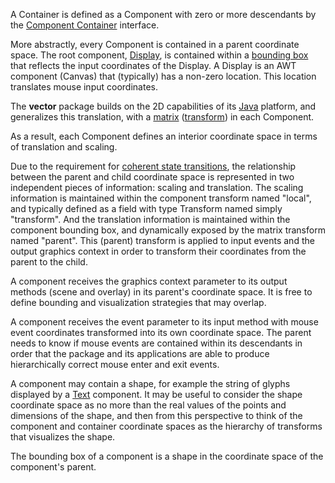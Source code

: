A Container is defined as a Component with zero or more descendants by the [Component Container](http://code.google.com/p/java-vector/source/browse/src/vector/Component.java) interface.

More abstractly, every Component is contained in a parent coordinate space.  The root component, [Display](http://code.google.com/p/java-vector/source/browse/src/vector/Display.java), is contained within a [bounding box](http://code.google.com/p/java-vector/source/browse/src/vector/Bounds.java) that reflects the input coordinates of the Display.  A Display is an AWT component (Canvas) that (typically) has a non-zero location.  This location translates mouse input coordinates.

The **vector** package builds on the 2D capabilities of its [Java](http://www.java.com/) platform, and generalizes this translation, with a [matrix](http://en.wikipedia.org/wiki/Matrix_(math)) ([transform](http://code.google.com/p/java-vector/source/browse/src/vector/Transform.java)) in each Component.

As a result, each Component defines an interior coordinate space in terms of translation and scaling.

Due to the requirement for [coherent state transitions](ProgrammingCoherentState.md), the relationship between the parent and child coordinate space is represented in two independent pieces of information: scaling and translation.  The scaling information is maintained within the component transform named "local", and typically defined as a field with type Transform named simply "transform".  And the translation information is maintained within the component bounding box, and dynamically exposed by the matrix transform named "parent".  This (parent) transform is applied to input events and the output graphics context in order to transform their coordinates from the parent to the child.

A component receives the graphics context parameter to its output methods (scene and overlay) in its parent's coordinate space.  It is free to define bounding and visualization strategies that may overlap.

A component receives the event parameter to its input method with mouse event coordinates transformed into its own coordinate space.  The parent needs to know if mouse events are contained within its descendants in order that the package and its applications are able to produce hierarchically correct mouse enter and exit events.

A component may contain a shape, for example the string of glyphs displayed by a [Text](http://code.google.com/p/java-vector/source/browse/src/vector/Text.java) component.  It may be useful to consider the shape coordinate space as no more than the real values of the points and dimensions of the shape, and then from this perspective to think of the component and container coordinate spaces as the hierarchy of transforms that visualizes the shape.

The bounding box of a component is a shape in the coordinate space of the component's parent.

